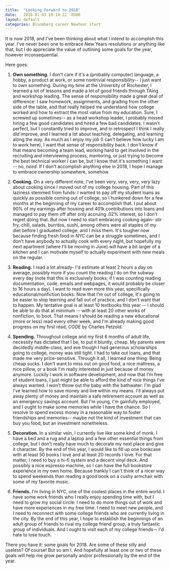```yaml
---
title:  "Looking Forward to 2018"
date:   2018-01-03 18:14:22 -0500
layout: default
categories: Bloomberg career NewYear start
---
```


It is now 2018, and I've been thinking about what I intend to accomplish this year. I've never been one to embrace New Years resolutions or anything like that, but I do appreciate the value of outlining some goals for the year, however inconsequential.

<!-- readmore -->

Here goes:

1) **Own something.** I don't care if it's a (probably computer) language, a hobby, a product at work, or some nontrivial responsibility-- I just want to own something. During my time at the University of Rochester, I learned a lot of lessons and made a lot of good friends through TAing and workshop leading. The sense of responsibility made a great deal of difference: I saw homework, assignments, and grading from the other side of the table, and that really helped me understand how college worked and how to extract the most value from my education. Sure, I screwed up sometimes-- as a head workshop leader, I probably missed hiring a few good candidates and hired a few bad candidates. I wasn't perfect, but I constantly tried to improve, and in retrospect I think I really *did* improve, and I learned a lot about teaching, delegating, and learning along the way. As much as I enjoy my job (I can't believe how lucky I am to work here), I want that sense of responsibility back. I don't know if that means becoming a team lead, working hard to get involved in the recruiting and interviewing process, mentoring, or just trying to become the best technical worker I can be, but I know that it's something I want -- no, *need*. If I don't accomplish anything else in 2018, I hope I manage to embrace ownership somewhere, somehow.

2) **Cooking.** On a very different note, I've been very, very, very, very lazy about cooking since I moved out of my college housing. Part of this laziness stemmed from funds: I wanted to pay off my student loans as quickly as possible coming out of college, so I hunkered down for a few months at the beginning of my career to accomplish that. I put about 90% of my earnings after housing and 401k contributions into loans and managed to pay them off after only accruing .02% interest, so I don't regret doing that. But now I need to start embracing cooking again- stir fry, chili, salads, burritos, sushi, among others were all staples of my diet before I graduated college, and I miss them. It's tougher now because finding fresh food in NYC can be a struggle sometimes, and I don't have anybody to actually cook with every night, but hopefully my next apartment (where I'll be moving in June) will have a bit larger of a kitchen and I can motivate myself to actually experiment with new meals on the regular.

3) **Reading.** I read a lot already- I'd estimate at least 2 hours a day on average, possibly more if you count the reading I do on the subway every day (note that this is exclusively books; if I was counting reading documentation, code, emails and webpages, it would probably be closer to 16 hours a day). I want to read even more this year, specifically educational/nonfiction books. Now that I'm out of college, it's going to be easier to stop learning and fall out of practice, and I don't want that to happen. My tentative goal is at least 10 textbooks this year -- I should be able to do that at minimum -- with at least 20 other works of nonfiction, to boot. That means I should be reading a new educational (more or less) read every other week, and I'm already making good progress on my first read, *CODE* by Charles Petzold.

4) **Spending.** Throughout college and my first 6 months of adult life, necessity has dictated that I be, to put it bluntly, cheap. My parents were decidedly middle-class, and eve though I had generous scholarships going to college, money was still tight. I had to take out loans, and that made me very price-sensitive. Through it all, I learned one thing: Being cheap sucks. I don't want to miss out on good food, a nice mattress, a nice pillow, or a book I'm really interested in just because of money anymore. Luckily I work in software development, and now that I'm free of student loans, I just might be able to afford the kind of nice things I've always wanted. I won't throw out the baby with the bathwater: I'm glad I've learned how to save money and live within my means. I'll always put away plenty of money and maintain a safe retirement account as well as an emergency savings account. But I'm young, I'm gainfully employed, and I ought to make some memories while I have the chance. So I resolve to spend excess money in a reasonable way to foster friendships and memories-- maybe not the kind of investment that can buy you food, but an investment nonetheless.

5) **Decoration.** In a similar vein, I currently live like some kind of monk. I have a bed and a rug and a laptop and a few other essential things from college, but I don't really have much to decorate my next place and give it character. By the end of this year, I would like to fill up one bookcase with at least 50 books I love and at least 20 records I love. For that matter, I need to buy a hi-fi system and a decent vinyl deck. And possibly a nice espresso machine, so I can have the full bookstore experience in my own home. Because frankly I can't think of a nicer way to spend weekends than reading a good book on a cushy armchair with some of my favorite music.

6) **Friends.** I'm living in NYC, one of the coolest places in the entire world. I have some work friends who I really enjoy spending time with, but I need to grow my social circle: I need to do more things out of work and have more experiences in my free time. I need to meet new people, and I need to reconnect with some college friends who are currently living in the city. By the end of this year, I hope to establish the beginnings of an adult group of friends to rival my college friend group, a truly fantastic group of individuals. And I ought to visit each of my college friends-- I'd hate to lose touch.

There you have it: some goals for 2018. Are some of these silly and useless? Of course! But so am I. And hopefully at least one or two of these goals will help me grow personally and/or professionally by the end of the year.

